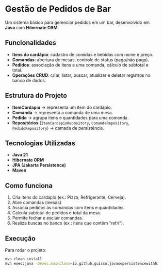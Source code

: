 # Gestão de Pedidos de Bar

Um sistema básico para gerenciar pedidos em um bar, desenvolvido em **Java** com **Hibernate ORM**.

## Funcionalidades

- **Itens do cardápio**: cadastro de comidas e bebidas com nome e preço.
- **Comandas**: abertura de mesas, controle de status (pago/não pago).
- **Pedidos**: associação de itens a uma comanda, cálculo de subtotal e total.
- **Operações CRUD**: criar, listar, buscar, atualizar e deletar registros no banco de dados.

## Estrutura do Projeto

- **ItemCardapio** → representa um item do cardápio.
- **Comanda** → representa a comanda de uma mesa.
- **Pedido** → agrupa itens e quantidades para uma comanda.
- **Repositórios** (`ItemCardapioRepository`, `ComandaRepository`, `PedidoRepository`) → camada de persistência.

## Tecnologias Utilizadas

- **Java 21**
- **Hibernate ORM**
- **JPA (Jakarta Persistence)**
- **Maven**

## Como funciona

1. Cria itens do cardápio (ex.: Pizza, Refrigerante, Cerveja).
2. Abre comandas (mesas).
3. Associa pedidos às comandas com itens e quantidades.
4. Calcula subtotal de pedidos e total da mesa.
5. Permite fechar e excluir comandas.
6. Realiza buscas no banco (ex.: itens que contêm "refri").

## Execução

Para rodar o projeto:

```bash
mvn clean install
mvn exec:java -Dexec.mainClass=io.github.guisso.javasepersistencewithhibernateorm.JavaSEPersistenceWithHibernateORM
